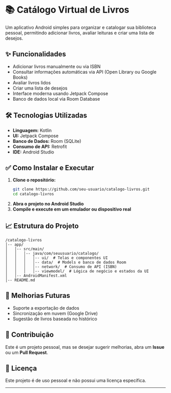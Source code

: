 # 📚 Catálogo Virtual de Livros

Um aplicativo Android simples para organizar e catalogar sua biblioteca pessoal, permitindo adicionar livros, avaliar leituras e criar uma lista de desejos.

## ✨ Funcionalidades
- Adicionar livros manualmente ou via ISBN
- Consultar informações automáticas via API (Open Library ou Google Books)
- Avaliar livros lidos
- Criar uma lista de desejos
- Interface moderna usando Jetpack Compose
- Banco de dados local via Room Database

## 🛠️ Tecnologias Utilizadas
- **Linguagem:** Kotlin
- **UI:** Jetpack Compose
- **Banco de Dados:** Room (SQLite)
- **Consumo de API:** Retrofit
- **IDE:** Android Studio

## ✅ Como Instalar e Executar
1. **Clone o repositório:**
   ```bash
   git clone https://github.com/seu-usuario/catalogo-livros.git
   cd catalogo-livros
   ```
2. **Abra o projeto no Android Studio**
3. **Compile e execute em um emulador ou dispositivo real**

## 📈 Estrutura do Projeto
```
/catalogo-livros
│-- app/
│   │-- src/main/
│   │   │-- java/com/seuusuario/catalogo/
│   │   │   │-- ui/  # Telas e componentes UI
│   │   │   │-- data/  # Models e banco de dados Room
│   │   │   │-- network/  # Consumo de API (ISBN)
│   │   │   │-- viewmodel/  # Lógica de negócio e estados da UI
│   │-- AndroidManifest.xml
│-- README.md
```

## 🌟 Melhorias Futuras
- Suporte a exportação de dados
- Sincronização em nuvem (Google Drive)
- Sugestão de livros baseada no histórico

## 🚀 Contribuição
Este é um projeto pessoal, mas se desejar sugerir melhorias, abra um **Issue** ou um **Pull Request**.

## 📝 Licença
Este projeto é de uso pessoal e não possui uma licença específica.

---
